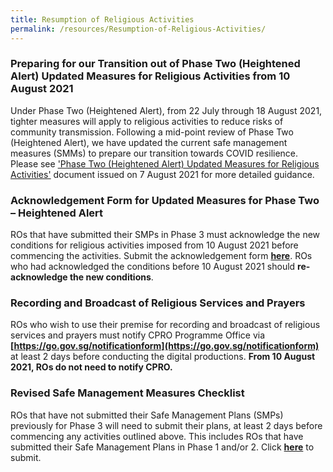```yaml
---
title: Resumption of Religious Activities
permalink: /resources/Resumption-of-Religious-Activities/
---
```

### Preparing for our Transition out of Phase Two (Heightened Alert) Updated Measures for Religious Activities from 10 August 2021

Under Phase Two (Heightened Alert), from 22 July through 18 August 2021, tighter measures will apply to religious activities to reduce risks of community transmission. Following a mid-point review of Phase Two (Heightened Alert), we have updated the current safe management measures (SMMs) to prepare our transition towards COVID resilience. Please see ['Phase Two (Heightened Alert) Updated Measures for Religious Activities'](/media/PhaseTwo_EnhancedMeasures_ReligiousActivities_10Aug2021(final)v1.2(clean)(1).pdf) document issued on 7 August 2021 for more detailed guidance. 

### Acknowledgement Form for Updated Measures for Phase Two – Heightened Alert

ROs that have submitted their SMPs in Phase 3 must acknowledge the new conditions for religious activities imposed from 10 August 2021 before commencing the activities. Submit the acknowledgement form **[here](https://go.gov.sg/AckFormTOP2HA)**. ROs who had acknowledged the conditions before 10 August 2021 should **re-acknowledge the new conditions**.

### Recording and Broadcast of Religious Services and Prayers

ROs who wish to use their premise for recording and broadcast of religious services and prayers must notify CPRO Programme Office via **[https://go.gov.sg/notificationform](https://go.gov.sg/notificationform)** at least 2 days before conducting the digital productions. **From 10 August 2021, ROs do not need to notify CPRO.**

### Revised Safe Management Measures Checklist 

ROs that have not submitted their Safe Management Plans (SMPs) previously for Phase 3 will need to submit their plans, at least 2 days before commencing any activities outlined above. This includes ROs that have submitted their Safe Management Plans in Phase 1 and/or 2. Click **[here](https://go.gov.sg/phase3smpha)** to submit.

